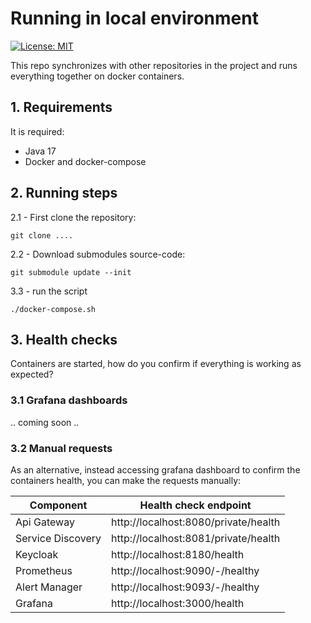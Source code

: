 # Running in local environment

[![License: MIT](https://img.shields.io/badge/License-MIT-green.svg)](https://github.com/groot-mg/docker-local-setup/blob/main/LICENSE)


This repo synchronizes with other repositories in the project and runs everything together on docker containers.

## 1. Requirements

It is required:
* Java 17
* Docker and docker-compose

## 2. Running steps
2.1 - First clone the repository:
```shell
git clone ....
```

2.2 - Download submodules source-code:
```shell
git submodule update --init
```
3.3 - run the script
```shell
./docker-compose.sh
```

## 3. Health checks

Containers are started, how do you confirm if everything is working as expected?

### 3.1 Grafana dashboards

.. coming soon ..

### 3.2 Manual requests

As an alternative, instead accessing grafana dashboard to confirm the containers health, you can make the requests manually:

| Component         | Health check endpoint                |
|-------------------|--------------------------------------|
| Api Gateway       | http://localhost:8080/private/health | 
| Service Discovery | http://localhost:8081/private/health |
| Keycloak          | http://localhost:8180/health         |
| Prometheus        | http://localhost:9090/-/healthy      |
| Alert Manager     | http://localhost:9093/-/healthy      |
| Grafana           | http://localhost:3000/health         |